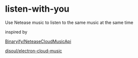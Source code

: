 # listen-with-you

Use Netease music to listen to the same music at the same time

inspired by 

[Binaryify/NeteaseCloudMusicApi](https://github.com/Binaryify/NeteaseCloudMusicApi)


[disoul/electron-cloud-music](https://github.com/disoul/electron-cloud-music)
